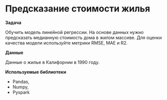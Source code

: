 # Предсказание стоимости жилья

**Задача** 

Обучить модель линейной регрессии. На основе данных нужно предсказать медианную стоимость дома в жилом массиве. Для оценки качества модели используйте метрики RMSE, MAE и R2.

**Данные**

Данные о жилье в Калифорнии в 1990 году.

**Используемые библиотеки**
- Pandas, 
- Numpy,
- Pyspark